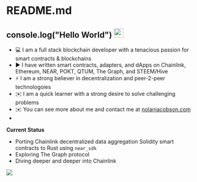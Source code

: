 # README.md

##  console.log("Hello World") <img src="https://media.giphy.com/media/hvRJCLFzcasrR4ia7z/giphy.gif" width="25px">

- 💻 I am a full stack blockchain developer with a tenacious passion for smart contracts & blockchains
- ▶️ I have written smart contracts, adapters, and dApps on Chainlink, Ethereum, NEAR, POKT, QTUM, The Graph, and STEEM/Hive
- ⚡ I am a strong believer in decentralization and peer-2-peer technologoies
- ✉️ I am a quick learner with a strong desire to solve challenging problems
- ✉️ You can see more about me and contact me at [nolanjacobson.com](https://nolanjacobson.com)
- 
**Current Status**

- Porting Chainlink decentralized data aggregation Solidity smart contracts to Rust using `near_sdk`
- Exploring The Graph protocol
- Diving deeper and deeper into Chainlink

![](https://visitor-badge.glitch.me/badge?page_id=nolanjacobson)


